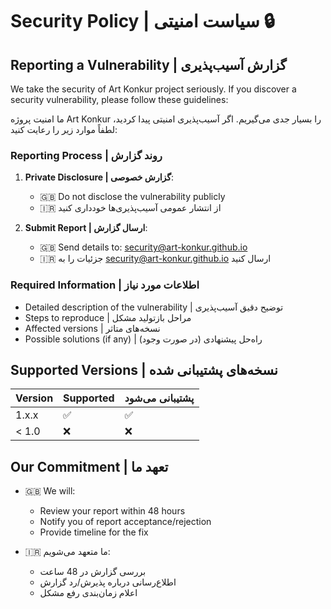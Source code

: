 # Security Policy | سیاست امنیتی 🔒

## Reporting a Vulnerability | گزارش آسیب‌پذیری

We take the security of Art Konkur project seriously. If you discover a security vulnerability, please follow these guidelines:

ما امنیت پروژه Art Konkur را بسیار جدی می‌گیریم. اگر آسیب‌پذیری امنیتی پیدا کردید، لطفاً موارد زیر را رعایت کنید:

### Reporting Process | روند گزارش

1. **Private Disclosure | گزارش خصوصی**: 
   - 🇬🇧 Do not disclose the vulnerability publicly
   - 🇮🇷 از انتشار عمومی آسیب‌پذیری‌ها خودداری کنید

2. **Submit Report | ارسال گزارش**:
   - 🇬🇧 Send details to: security@art-konkur.github.io
   - 🇮🇷 جزئیات را به security@art-konkur.github.io ارسال کنید

### Required Information | اطلاعات مورد نیاز

- Detailed description of the vulnerability | توضیح دقیق آسیب‌پذیری
- Steps to reproduce | مراحل بازتولید مشکل
- Affected versions | نسخه‌های متاثر
- Possible solutions (if any) | راه‌حل پیشنهادی (در صورت وجود)

## Supported Versions | نسخه‌های پشتیبانی شده

| Version | Supported | پشتیبانی می‌شود |
|---------|-----------|-----------------|
| 1.x.x   | ✅        | ✅              |
| < 1.0   | ❌        | ❌              |

## Our Commitment | تعهد ما

- 🇬🇧 We will:
  - Review your report within 48 hours
  - Notify you of report acceptance/rejection
  - Provide timeline for the fix

- 🇮🇷 ما متعهد می‌شویم:
  - بررسی گزارش در 48 ساعت
  - اطلاع‌رسانی درباره پذیرش/رد گزارش
  - اعلام زمان‌بندی رفع مشکل